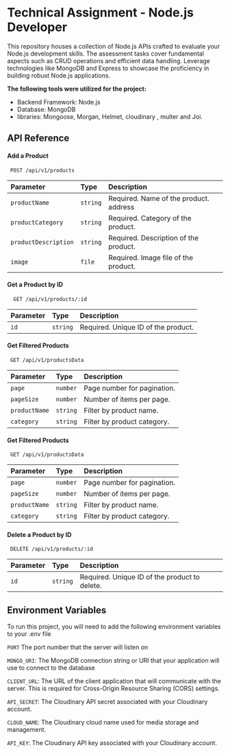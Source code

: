 
# Technical Assignment - Node.js Developer


This repository houses a collection of Node.js APIs crafted to evaluate your Node.js development skills. The assessment tasks cover fundamental aspects such as CRUD operations and efficient data handling. Leverage technologies like MongoDB and Express to showcase the proficiency in building robust Node.js applications.

**The following tools were utilized for the project:**

- Backend Framework: Node.js
- Database: MongoDB
- libraries: Mongoose, Morgan, Helmet, cloudinary , multer and Joi.

## API Reference

#### Add a Product

```http
 POST /api/v1/products
```

| Parameter | Type     | Description                |
| :-------- | :------- | :------------------------- |
| `productName` | `string` | 	Required. Name of the product. address |
| `productCategory` | `string` | Required. Category of the product. |
| `productDescription` | `string` | Required. Description of the product. |
| `image` | `file` |	Required. Image file of the product. |

#### Get a Product by ID

```http
  GET /api/v1/products/:id
```

| Parameter | Type     | Description                |
| :-------- | :------- | :------------------------- |
| `id` | `string` | 	Required. Unique ID of the product. |


#### Get Filtered Products


```http
 GET /api/v1/productsData
```

| Parameter | Type     | Description                |
| :-------- | :------- | :------------------------- |
| `page` | `number` |Page number for pagination. |
| `pageSize` | `number` | Number of items per page. |
| `productName` | `string` | 		Filter by product name. |
| `category` | `string` | Filter by product category. |

#### Get Filtered Products


```http
 GET /api/v1/productsData
```

| Parameter | Type     | Description                |
| :-------- | :------- | :------------------------- |
| `page` | `number` |Page number for pagination. |
| `pageSize` | `number` | Number of items per page. |
| `productName` | `string` | 		Filter by product name. |
| `category` | `string` | Filter by product category. |

#### Delete a Product by ID


```http
 DELETE /api/v1/products/:id
```

| Parameter | Type     | Description                |
| :-------- | :------- | :------------------------- |
| `id` | `string` |Required. Unique ID of the product to delete. |


## Environment Variables

To run this project, you will need to add the following environment variables to your .env file

`PORT` The port number that the server will listen on

`MONGO_URI`: The MongoDB connection string or URI that your application will use to connect to the database

`CLIENT_URL`: The URL of the client application that will communicate with the server. This is required for Cross-Origin Resource Sharing (CORS) settings.

`API_SECRET`: The Cloudinary API secret associated with your Cloudinary account.

`CLOUD_NAME`: The Cloudinary cloud name used for media storage and management.

`API_KEY`: The Cloudinary API key associated with your Cloudinary account.

